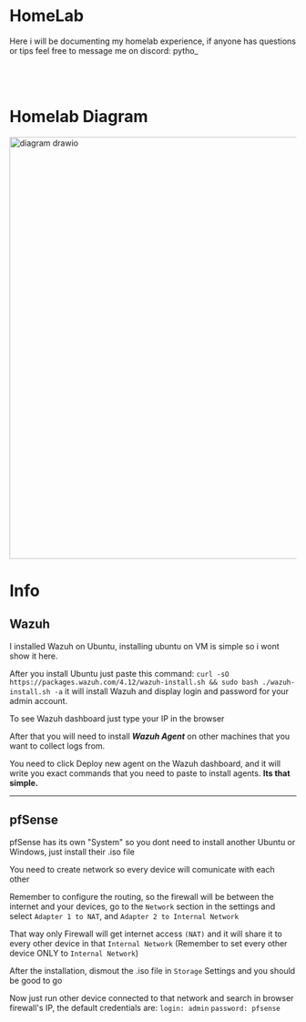 # HomeLab

Here i will be documenting my homelab experience, if anyone has questions or tips feel free to message me on discord: pytho_
<br>
<br>
<br>
<br>
# Homelab Diagram
<img width="712" height="741" alt="diagram drawio" src="https://github.com/user-attachments/assets/bb35ccdd-f16a-4a2b-9e5e-4d4c1d87c967" />

# Info
## Wazuh

I installed Wazuh on Ubuntu, installing ubuntu on VM is simple so i wont show it here. 


After you install Ubuntu just paste this command: ```curl -sO https://packages.wazuh.com/4.12/wazuh-install.sh && sudo bash ./wazuh-install.sh -a``` it will install Wazuh and display login and password for your admin account.

To see Wazuh dashboard just type your IP in the browser


After that you will need to install ***Wazuh Agent*** on other machines that you want to collect logs from.

You need to click Deploy new agent on the Wazuh dashboard, and it will write you exact commands that you need to paste to install agents. **Its that simple.**

---
## pfSense

pfSense has its own "System" so you dont need to install another Ubuntu or Windows, just install their .iso file

You need to create network so every device will comunicate with each other

Remember to configure the routing, so the firewall will be between the internet and your devices, go to the `Network` section in the settings and select `Adapter 1 to NAT`, and `Adapter 2 to Internal Network`

That way only Firewall will get internet access `(NAT)` and it will share it to every other device in that `Internal Network` (Remember to set every other device ONLY to `Internal Network`)

After the installation, dismout the .iso file in `Storage` Settings and you should be good to go

Now just run other device connected to that network and search in browser firewall's IP, the default credentials are: `login: admin` `password: pfsense`
